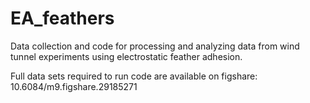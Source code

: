 # EA_feathers
Data collection and code for processing and analyzing data from wind tunnel experiments using electrostatic feather adhesion.

Full data sets required to run code are available on figshare: 10.6084/m9.figshare.29185271
